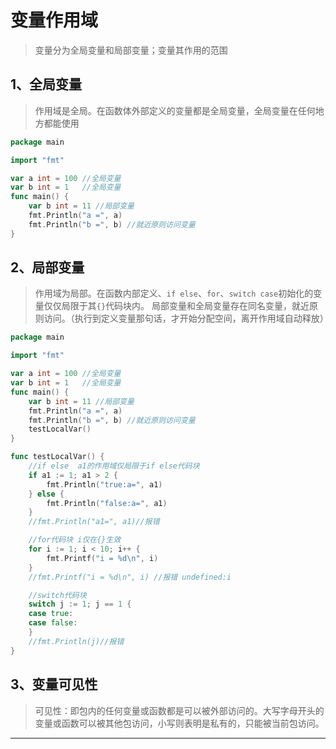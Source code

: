 # 变量作用域
> 变量分为全局变量和局部变量；变量其作用的范围

## 1、全局变量
> 作用域是全局。在函数体外部定义的变量都是全局变量，全局变量在任何地方都能使用

```go
package main

import "fmt"

var a int = 100 //全局变量
var b int = 1   //全局变量
func main() {
	var b int = 11 //局部变量
	fmt.Println("a =", a)
	fmt.Println("b =", b) //就近原则访问变量
}
```

## 2、局部变量
> 作用域为局部。在函数内部定义、`if else`、`for`、`switch case`初始化的变量仅仅局限于其`{}`代码块内。
局部变量和全局变量存在同名变量，就近原则访问。（执行到定义变量那句话，才开始分配空间，离开作用域自动释放）

```go
package main

import "fmt"

var a int = 100 //全局变量
var b int = 1   //全局变量
func main() {
	var b int = 11 //局部变量
	fmt.Println("a =", a)
	fmt.Println("b =", b) //就近原则访问变量
	testLocalVar()
}

func testLocalVar() {
	//if else  a1的作用域仅局限于if else代码块
	if a1 := 1; a1 > 2 {
		fmt.Println("true:a=", a1)
	} else {
		fmt.Println("false:a=", a1)
	}
	//fmt.Println("a1=", a1)//报错

	//for代码块 i仅在{}生效
	for i := 1; i < 10; i++ {
		fmt.Printf("i = %d\n", i)
	}
	//fmt.Printf("i = %d\n", i) //报错 undefined:i

	//switch代码块
	switch j := 1; j == 1 {
	case true:
	case false:
	}
	//fmt.Println(j)//报错
}

```

## 3、变量可见性
>可见性：即包内的任何变量或函数都是可以被外部访问的。大写字母开头的变量或函数可以被其他包访问，小写则表明是私有的，只能被当前包访问。

****